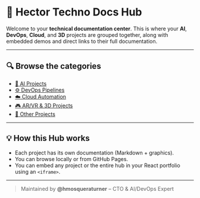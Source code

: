 # 🚀 Hector Techno Docs Hub

Welcome to your **technical documentation center**. 
This is where your **AI**, **DevOps**, **Cloud**, and **3D** projects are grouped together, along with embedded demos and direct links to their full documentation.

---

## 🔍 Browse the categories

- [🤖 AI Projects](#/projects/ai-agent-azure)
- [⚙️ DevOps Pipelines](#/projects/devops-pipeline)
- [☁️ Cloud Automation](#/projects/cloud-automation)
- [🎮 AR/VR & 3D Projects](#/projects/r3d-projects)
- [🧩 Other Projects](#/projects/r3d-projects)


---

## 💡 How this Hub works

- Each project has its own documentation (Markdown + graphics).
- You can browse locally or from GitHub Pages.
- You can embed any project or the entire hub in your React portfolio using an `<iframe>`.

---


> Maintained by **@hmosqueraturner** – CTO & AI/DevOps Expert